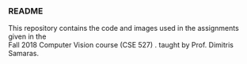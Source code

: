 ### README

This repository contains the code and images used in the assignments given in the  
Fall 2018 Computer Vision course (CSE 527) . 
taught by Prof. Dimitris Samaras.
